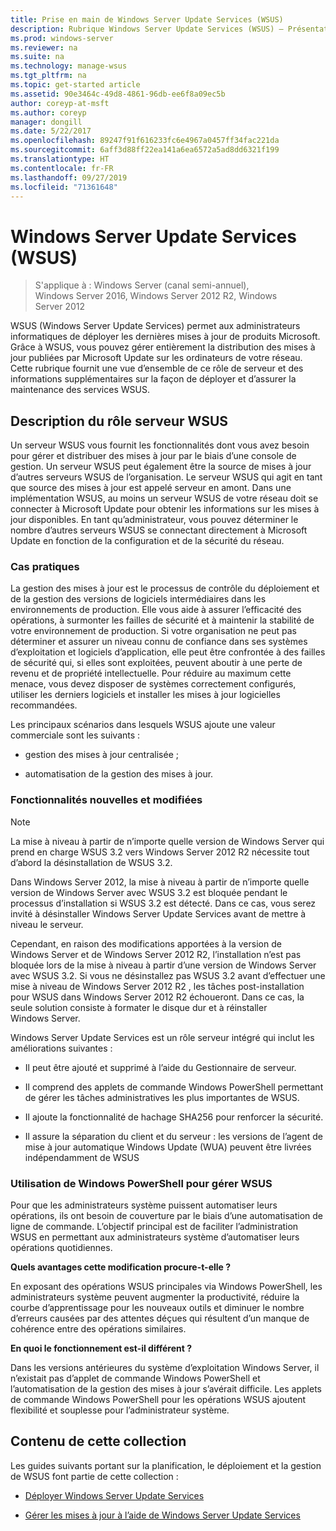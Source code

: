 ```yaml
---
title: Prise en main de Windows Server Update Services (WSUS)
description: Rubrique Windows Server Update Services (WSUS) – Présentation du rôle serveur et de ses applications pratiques
ms.prod: windows-server
ms.reviewer: na
ms.suite: na
ms.technology: manage-wsus
ms.tgt_pltfrm: na
ms.topic: get-started article
ms.assetid: 90e3464c-49d8-4861-96db-ee6f8a09ec5b
author: coreyp-at-msft
ms.author: coreyp
manager: dongill
ms.date: 5/22/2017
ms.openlocfilehash: 89247f91f616233fc6e4967a0457ff34fac221da
ms.sourcegitcommit: 6aff3d88ff22ea141a6ea6572a5ad8dd6321f199
ms.translationtype: HT
ms.contentlocale: fr-FR
ms.lasthandoff: 09/27/2019
ms.locfileid: "71361648"
---
```

# <a name="windows-server-update-services-wsus"></a>Windows Server Update Services (WSUS)

>S'applique à : Windows Server (canal semi-annuel), Windows Server 2016, Windows Server 2012 R2, Windows Server 2012

WSUS (Windows Server Update Services) permet aux administrateurs informatiques de déployer les dernières mises à jour de produits Microsoft. Grâce à WSUS, vous pouvez gérer entièrement la distribution des mises à jour publiées par Microsoft Update sur les ordinateurs de votre réseau. Cette rubrique fournit une vue d’ensemble de ce rôle de serveur et des informations supplémentaires sur la façon de déployer et d’assurer la maintenance des services WSUS.

## <a name="wsus-server-role-description"></a>Description du rôle serveur WSUS
Un serveur WSUS vous fournit les fonctionnalités dont vous avez besoin pour gérer et distribuer des mises à jour par le biais d’une console de gestion. Un serveur WSUS peut également être la source de mises à jour d’autres serveurs WSUS de l’organisation. Le serveur WSUS qui agit en tant que source des mises à jour est appelé serveur en amont. Dans une implémentation WSUS, au moins un serveur WSUS de votre réseau doit se connecter à Microsoft Update pour obtenir les informations sur les mises à jour disponibles. En tant qu’administrateur, vous pouvez déterminer le nombre d’autres serveurs WSUS se connectant directement à Microsoft Update en fonction de la configuration et de la sécurité du réseau.

### <a name="practical-applications"></a>Cas pratiques
La gestion des mises à jour est le processus de contrôle du déploiement et de la gestion des versions de logiciels intermédiaires dans les environnements de production. Elle vous aide à assurer l’efficacité des opérations, à surmonter les failles de sécurité et à maintenir la stabilité de votre environnement de production. Si votre organisation ne peut pas déterminer et assurer un niveau connu de confiance dans ses systèmes d’exploitation et logiciels d’application, elle peut être confrontée à des failles de sécurité qui, si elles sont exploitées, peuvent aboutir à une perte de revenu et de propriété intellectuelle. Pour réduire au maximum cette menace, vous devez disposer de systèmes correctement configurés, utiliser les derniers logiciels et installer les mises à jour logicielles recommandées.

Les principaux scénarios dans lesquels WSUS ajoute une valeur commerciale sont les suivants :

-   gestion des mises à jour centralisée ;

-   automatisation de la gestion des mises à jour.

### <a name="new-and-changed-functionality"></a>Fonctionnalités nouvelles et modifiées

> [!NOTE]
> La mise à niveau à partir de n’importe quelle version de Windows Server qui prend en charge WSUS 3.2 vers Windows Server 2012 R2 nécessite tout d’abord la désinstallation de WSUS 3.2.
> 
> Dans Windows Server 2012, la mise à niveau à partir de n’importe quelle version de Windows Server avec WSUS 3.2 est bloquée pendant le processus d’installation si WSUS 3.2 est détecté. Dans ce cas, vous serez invité à désinstaller Windows Server Update Services avant de mettre à niveau le serveur.
> 
> Cependant, en raison des modifications apportées à la version de Windows Server et de Windows Server 2012 R2, l’installation n’est pas bloquée lors de la mise à niveau à partir d’une version de Windows Server avec WSUS 3.2. Si vous ne désinstallez pas WSUS 3.2 avant d’effectuer une mise à niveau de Windows Server 2012 R2 , les tâches post-installation pour WSUS dans Windows Server 2012 R2 échoueront. Dans ce cas, la seule solution consiste à formater le disque dur et à réinstaller Windows Server.

Windows Server Update Services est un rôle serveur intégré qui inclut les améliorations suivantes :

-   Il peut être ajouté et supprimé à l’aide du Gestionnaire de serveur.

-   Il comprend des applets de commande Windows PowerShell permettant de gérer les tâches administratives les plus importantes de WSUS.

-   Il ajoute la fonctionnalité de hachage SHA256 pour renforcer la sécurité.

-   Il assure la séparation du client et du serveur : les versions de l’agent de mise à jour automatique Windows Update (WUA) peuvent être livrées indépendamment de WSUS

### <a name="using-windows-powershell-to-manage-wsus"></a>Utilisation de Windows PowerShell pour gérer WSUS
Pour que les administrateurs système puissent automatiser leurs opérations, ils ont besoin de couverture par le biais d’une automatisation de ligne de commande. L’objectif principal est de faciliter l’administration WSUS en permettant aux administrateurs système d’automatiser leurs opérations quotidiennes.

**Quels avantages cette modification procure-t-elle ?**

En exposant des opérations WSUS principales via Windows PowerShell, les administrateurs système peuvent augmenter la productivité, réduire la courbe d’apprentissage pour les nouveaux outils et diminuer le nombre d’erreurs causées par des attentes déçues qui résultent d’un manque de cohérence entre des opérations similaires.

**En quoi le fonctionnement est-il différent ?**

Dans les versions antérieures du système d’exploitation Windows Server, il n’existait pas d’applet de commande Windows PowerShell et l’automatisation de la gestion des mises à jour s’avérait difficile. Les applets de commande Windows PowerShell pour les opérations WSUS ajoutent flexibilité et souplesse pour l’administrateur système.

## <a name="in-this-collection"></a>Contenu de cette collection
Les guides suivants portant sur la planification, le déploiement et la gestion de WSUS font partie de cette collection :

-   [Déployer Windows Server Update Services](../deploy/deploy-windows-server-update-services.md)

-   [Gérer les mises à jour à l’aide de Windows Server Update Services](../manage/update-management-with-windows-server-update-services.md)


